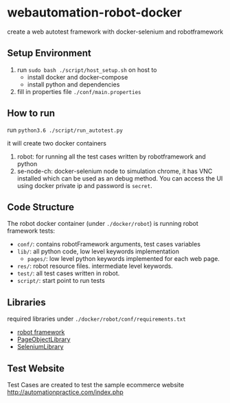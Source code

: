 # webautomation-robot-docker
create a web autotest framework with docker-selenium and robotframework
## Setup Environment
1. run `sudo bash ./script/host_setup.sh` on host to
    - install docker and docker-compose
    - install python and dependencies
2. fill in properties file `./conf/main.properties`

## How to run
run `python3.6 ./script/run_autotest.py`

it will create two docker containers

1. robot: for running all the test cases written by robotframework and python
2. se-node-ch: docker-selenium node to simulation chrome, it has VNC installed which can be used as an debug method. 
You can access the UI using docker private ip and password is `secret`.

## Code Structure 
The robot docker container (under `./docker/robot`) is running robot framework tests:
- `conf/`: contains robotFramework arguments, test cases variables
- `lib/`: all python code, low level keywords implementation
    - `pages/`: low level python keywords implemented for each web page.
- `res/`: robot resource files. intermediate level keywords.
- `test/`: all test cases written in robot.
- `script/`: start point to run tests

## Libraries 
required libraries under `./docker/robot/conf/requirements.txt`
- [robot framework](https://github.com/robotframework/robotframework)
- [PageObjectLibrary](https://github.com/boakley/robotframework-pageobjectlibrary)
- [SeleniumLibrary](https://github.com/robotframework/SeleniumLibrary)

## Test Website
Test Cases are created to test the sample ecommerce website
http://automationpractice.com/index.php
